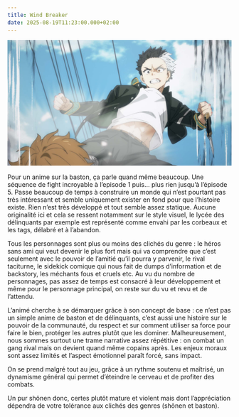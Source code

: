 ```yaml
---
title: Wind Breaker
date: 2025-08-19T11:23:00.000+02:00
---
```



![](/assets/uploads/gkvjnf0wiaehles.jpeg)

Pour un anime sur la baston, ça parle quand même beaucoup. Une séquence de fight incroyable à l’episode 1 puis… plus rien jusqu’à l’épisode 5. Passe beaucoup de temps à construire un monde qui n’est pourtant pas très intéressant et semble uniquement exister en fond pour que l’histoire existe. Rien n’est très développé et tout semble assez statique. Aucune originalité ici et cela se ressent notamment sur le style visuel, le lycée des délinquants par exemple est représenté comme envahi par les corbeaux et les tags, délabré et à l’abandon.

Tous les personnages sont plus ou moins des clichés du genre : le héros sans ami qui veut devenir le plus fort mais qui va comprendre que c’est seulement avec le pouvoir de l’amitié qu’il pourra y parvenir, le rival taciturne, le sidekick comique qui nous fait de dumps d’information et de backstory, les méchants fous et cruels etc. Au vu du nombre de personnages, pas assez de temps est consacré à leur développement et même pour le personnage principal, on reste sur du vu et revu et de l’attendu. 

L’animé cherche à se démarquer grâce à son concept de base : ce n’est pas un simple anime de baston et de délinquants, c’est aussi une histoire sur le pouvoir de la communauté, du respect et sur comment utiliser sa force pour faire le bien, protéger les autres plutôt que les dominer. Malheureusement, nous sommes surtout une trame narrative assez répétitive : on combat un gang rival mais on devient quand même copains après. Les enjeux moraux sont assez limités et l’aspect émotionnel paraît forcé, sans impact. 

On se prend malgré tout au jeu, grâce à un rythme soutenu et maîtrisé, un dynamisme général qui permet d’éteindre le cerveau et de profiter des combats. 

Un pur shônen donc, certes plutôt mature et violent mais dont l’appréciation dépendra de votre tolérance aux clichés des genres (shônen et baston).
